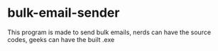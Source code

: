 # bulk-email-sender
This program is made to send bulk emails, nerds can have the source codes, geeks can have the built .exe

